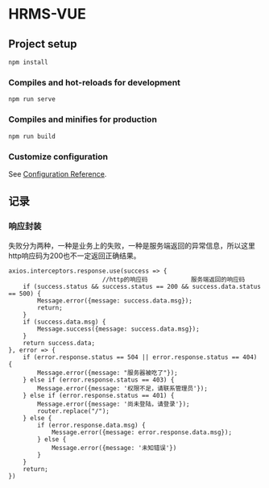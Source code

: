 # HRMS-VUE

## Project setup
```
npm install
```

### Compiles and hot-reloads for development
```
npm run serve
```

### Compiles and minifies for production
```
npm run build
```

### Customize configuration
See [Configuration Reference](https://cli.vuejs.org/config/).

## 记录

### 响应封装
失败分为两种，一种是业务上的失败，一种是服务端返回的异常信息，所以这里http响应码为200也不一定返回正确结果。
```
axios.interceptors.response.use(success => {
                          //http的响应码            服务端返回的响应码
    if (success.status && success.status == 200 && success.data.status == 500) {
        Message.error({message: success.data.msg});
        return;
    }
    if (success.data.msg) {
        Message.success({message: success.data.msg});
    }
    return success.data;
}, error => {
    if (error.response.status == 504 || error.response.status == 404) {
        Message.error({message: "服务器被吃了"});
    } else if (error.response.status == 403) {
        Message.error({message: '权限不足，请联系管理员'});
    } else if (error.response.status == 401) {
        Message.error({message: '尚未登陆，请登录'});
        router.replace("/");
    } else {
        if (error.response.data.msg) {
            Message.error({message: error.response.data.msg});
        } else {
            Message.error({message: '未知错误'})
        }
    }
    return;
})
```
